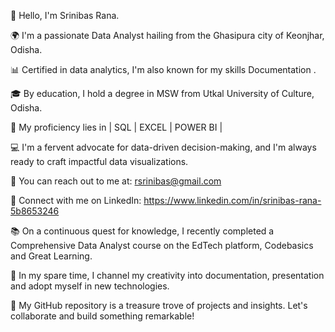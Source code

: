 👋 Hello, I'm Srinibas Rana.

🌍 I'm a passionate Data Analyst hailing from the Ghasipura city of Keonjhar, Odisha.

📊 Certified in data analytics, I'm also known for my skills Documentation .

🎓 By education, I hold a degree in MSW from Utkal University of Culture, Odisha.

💼 My proficiency lies in | SQL | EXCEL | POWER BI |

💻 I'm a fervent advocate for data-driven decision-making, and I'm always ready to craft impactful data visualizations.

📧 You can reach out to me at: rsrinibas@gmail.com

🔗 Connect with me on LinkedIn: https://www.linkedin.com/in/srinibas-rana-5b8653246

📚 On a continuous quest for knowledge, I recently completed a Comprehensive Data Analyst course on the EdTech platform, Codebasics and Great Learning.

📖 In my spare time, I channel my creativity into documentation, presentation and adopt myself in new technologies.

📖 My GitHub repository is a treasure trove of projects and insights. Let's collaborate and build something remarkable!
